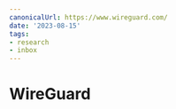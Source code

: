 ```yaml
---
canonicalUrl: https://www.wireguard.com/
date: '2023-08-15'
tags:
- research
- inbox
---
```


# WireGuard